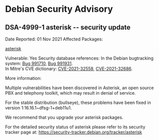 
Debian Security Advisory
========================


DSA-4999-1 asterisk -- security update
--------------------------------------



Date Reported:
01 Nov 2021
Affected Packages:

[asterisk](https://packages.debian.org/src:asterisk)

Vulnerable:
Yes
Security database references:
In the Debian bugtracking system: [Bug 991710](https://bugs.debian.org/cgi-bin/bugreport.cgi?bug=991710), [Bug 991931](https://bugs.debian.org/cgi-bin/bugreport.cgi?bug=991931).  
In Mitre's CVE dictionary: [CVE-2021-32558](https://security-tracker.debian.org/tracker/CVE-2021-32558), [CVE-2021-32686](https://security-tracker.debian.org/tracker/CVE-2021-32686).  

More information:

Multiple vulnerabilities have been discovered in Asterisk, an open
source PBX and telephony toolkit, which may result in denial of service.


For the stable distribution (bullseye), these problems have been fixed in
version 1:16.16.1~dfsg-1+deb11u1.


We recommend that you upgrade your asterisk packages.


For the detailed security status of asterisk please refer to
its security tracker page at:
<https://security-tracker.debian.org/tracker/asterisk>





